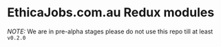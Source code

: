 # EthicaJobs.com.au Redux modules

*NOTE:* We are in pre-alpha stages please do not use this repo till at least `v0.2.0`
